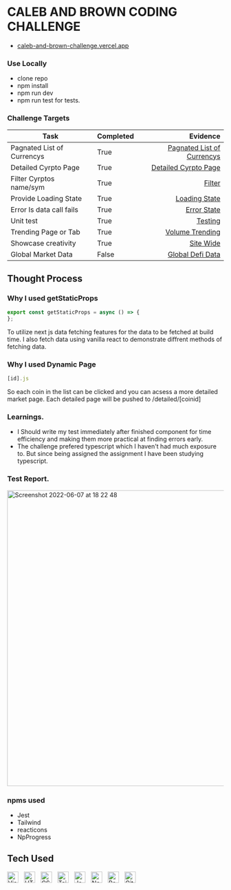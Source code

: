 # CALEB AND BROWN CODING CHALLENGE 

- [caleb-and-brown-challenge.vercel.app   ](caleb-and-brown-challenge.vercel.app) 


### Use Locally 

* clone repo
* npm install 
* npm run dev 
* npm run test           for tests. 

### Challenge Targets

| Task                           | Completed           | Evidence  |
| ----------------------------- |:---------------      | ------------------:|
| Pagnated List of Currencys           | True          | [Pagnated List of Currencys  ](https://github.com/Keoooo/Caleb-and-Brown-Challenge/blob/main/pages/index.js)                    |
| Detailed Cyrpto Page                 | True         |  [Detailed Cyrpto Page   ](https://github.com/Keoooo/Caleb-and-Brown-Challenge/blob/main/pages/detailed/%5Bid%5D.js)                                |
| Filter Cyrptos name/sym              | True         |  [Filter   ](https://github.com/Keoooo/Caleb-and-Brown-Challenge/blob/main/components/UI/SearchBar.js)                   |  
| Provide Loading State                | True         |  [Loading State   ](https://github.com/Keoooo/Caleb-and-Brown-Challenge/blob/main/pages/index.js)                   |   
| Error Is data call fails             | True          |   [Error State   ](https://github.com/Keoooo/Caleb-and-Brown-Challenge/blob/main/pages/index.js)                            |   
| Unit test                            | True          |      [Testing   ](https://github.com/Keoooo/Caleb-and-Brown-Challenge/tree/main/tests)               |   
| Trending Page or Tab                 | True          |     [Volume Trending   ](https://github.com/Keoooo/Caleb-and-Brown-Challenge/blob/main/components/Tables/VolumeTrendingTable.js)                                |                     |   
| Showcase creativity                  | True          | [Site Wide   ](https://github.com/Keoooo/Caleb-and-Brown-Challenge)           |   
| Global Market Data                   | False          | [Global Defi Data   ](https://github.com/Keoooo/Caleb-and-Brown-Challenge/blob/main/components/Tables/GlobalMarketTable.js)                     |   





## Thought Process 


### Why I used getStaticProps 

```javascript
export const getStaticProps = async () => {
};
```

To utilize next js data fetching features for the data to be fetched at build time. I also fetch data using vanilla react to demonstrate diffrent methods of fetching data.




### Why I used Dynamic Page 

```javascript
[id].js 
```
So each coin in the list can be clicked and you can acsess a more detailed market page. Each detailed page will be pushed to /detailed/[coinid]  

### Learnings. 

*  I Should write my test immediately after finished component for time efficiency and making them more practical at finding errors early.
*  The challenge prefered typescript which I haven't had much exposure to. But since being assigned the assignment I have been studying typescript. 
  

 
### Test Report. 

 <img width="688" alt="Screenshot 2022-06-07 at 18 22 48" src="https://user-images.githubusercontent.com/33136365/172333251-4f75905f-6a13-4364-9a5f-072b6cac9acf.png">


###  npms used 

* Jest
* Tailwind
* reacticons 
* NpProgress 
 


## Tech Used 
<img align="left" alt="Visual Studio Code" width="26px" src="https://cdn.jsdelivr.net/gh/devicons/devicon/icons/vscode/vscode-original.svg" style="padding-right:10px;" />
<img align="left" alt="HTML5" width="26px" src="https://cdn.jsdelivr.net/gh/devicons/devicon/icons/html5/html5-original.svg" style="padding-right:10px;" />
<img align="left" alt="CSS3" width="26px" src="https://cdn.jsdelivr.net/gh/devicons/devicon/icons/css3/css3-original.svg" style="padding-right:10px;" />
<img align="left" alt="Tailwind" width="26px" src="https://cdn.jsdelivr.net/gh/devicons/devicon/icons/tailwindcss/tailwindcss-plain.svg" style="padding-right:10px;" />
<img align="left" alt="JavaScript" width="26px" src="https://cdn.jsdelivr.net/gh/devicons/devicon/icons/javascript/javascript-original.svg" style="padding-right:10px;" />
<img align="left" alt="NextJs" width="26px" src="https://cdn.jsdelivr.net/gh/devicons/devicon/icons/nextjs/nextjs-original.svg" style="padding-right:10px;" />
<img align="left" alt="React" width="26px" src="https://cdn.jsdelivr.net/gh/devicons/devicon/icons/react/react-original.svg" style="padding-right:10px;" />
<img align="left" alt="GitHub" width="26px" src="https://user-images.githubusercontent.com/3369400/139447912-e0f43f33-6d9f-45f8-be46-2df5bbc91289.png" style="padding-right:10px;" />

<br />
<br />
 
<br />
